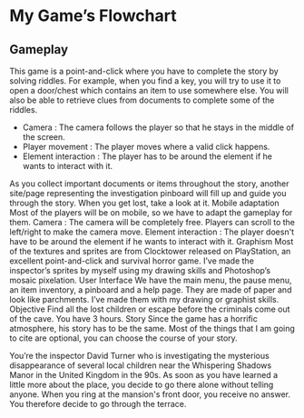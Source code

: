 <h1>My Game’s Flowchart</h1>
<h2>Gameplay</h2>
<p>This game is a point-and-click where you have to complete the story by solving riddles.
For example, when you find a key, you will try to use it to open a door/chest which contains an item to use somewhere else. You will also be able to retrieve clues from documents to complete some of the riddles.</p>
<ul>
  <li>Camera : The camera follows the player so that he stays in the middle of the screen.</li>
  <li>Player movement : The player moves where a valid click happens.</li>
  <li>Element interaction : The player has to be around the element if he wants to interact with it.</li>
</ul>
As you collect important documents or items throughout the story, another site/page representing the investigation pinboard will fill up and guide you through the story. When you get lost, take a look at it.
Mobile adaptation
Most of the players will be on mobile, so we have to adapt the gameplay for them.
Camera : The camera will be completely free. Players can scroll to the left/right to make the camera move.
Element interaction : The player doesn't have to be around the element if he wants to interact with it.
Graphism
Most of the textures and sprites are from Clocktower released on PlayStation, an excellent point-and-click and survival horror game.
I’ve made the inspector’s sprites by myself using my drawing skills and Photoshop’s mosaic pixelation.
User Interface
We have the main menu, the pause menu, an item inventory, a pinboard and a help page.
They are made of paper and look like parchments. I’ve made them with my drawing or graphist skills.
Objective
Find all the lost children or escape before the criminals come out of the cave.
You have 3 hours.
Story
Since the game has a horrific atmosphere, his story has to be the same. Most of the things that I am going to cite are optional, you can choose the course of your story.


You’re the inspector David Turner who is investigating the mysterious disappearance of several local children near the Whispering Shadows Manor in the United Kingdom in the 90s. As soon as you have learned a little more about the place, you decide to go there alone without telling anyone.
When you ring at the mansion's front door, you receive no answer. You therefore decide to go through the terrace.
